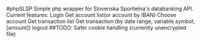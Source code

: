 #phpSLSP
Simple php wrapper for Slovenska Sporitelna's databanking API.
Current features:
Login
Get account list(or account by IBAN)
Choose account
Get transaction list
Get transaction (by date range, variable symbol,[amount])
logout
##TODO:
Safer cookie handling (currently unencrypted file)

